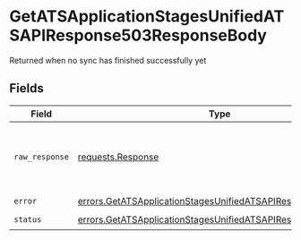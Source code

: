 # GetATSApplicationStagesUnifiedATSAPIResponse503ResponseBody

Returned when no sync has finished successfully yet


## Fields

| Field                                                                                                                                        | Type                                                                                                                                         | Required                                                                                                                                     | Description                                                                                                                                  |
| -------------------------------------------------------------------------------------------------------------------------------------------- | -------------------------------------------------------------------------------------------------------------------------------------------- | -------------------------------------------------------------------------------------------------------------------------------------------- | -------------------------------------------------------------------------------------------------------------------------------------------- |
| `raw_response`                                                                                                                               | [requests.Response](https://requests.readthedocs.io/en/latest/api/#requests.Response)                                                        | :heavy_minus_sign:                                                                                                                           | Raw HTTP response; suitable for custom response parsing                                                                                      |
| `error`                                                                                                                                      | [errors.GetATSApplicationStagesUnifiedATSAPIResponse503Error](../../models/errors/getatsapplicationstagesunifiedatsapiresponse503error.md)   | :heavy_check_mark:                                                                                                                           | N/A                                                                                                                                          |
| `status`                                                                                                                                     | [errors.GetATSApplicationStagesUnifiedATSAPIResponse503Status](../../models/errors/getatsapplicationstagesunifiedatsapiresponse503status.md) | :heavy_check_mark:                                                                                                                           | N/A                                                                                                                                          |